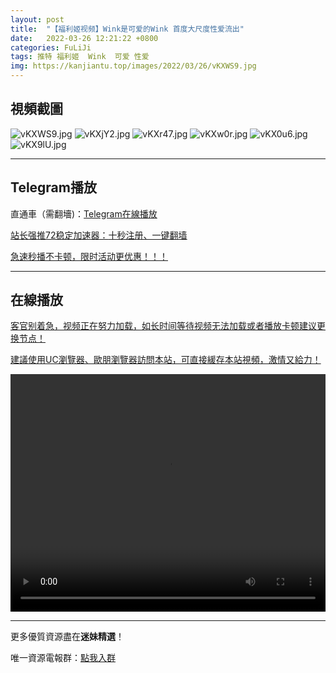 ```yaml
---
layout: post
title:  "【福利姬视频】Wink是可爱的Wink 首度大尺度性爱流出"
date:   2022-03-26 12:21:22 +0800
categories: FuLiJi
tags: 推特 福利姬  Wink  可爱 性爱
img: https://kanjiantu.top/images/2022/03/26/vKXWS9.jpg
---
```



## 視頻截圖

![vKXWS9.jpg](https://kanjiantu.top/images/2022/03/26/vKXWS9.jpg)
![vKXjY2.jpg](https://kanjiantu.top/images/2022/03/26/vKXjY2.jpg)
![vKXr47.jpg](https://kanjiantu.top/images/2022/03/26/vKXr47.jpg)
![vKXw0r.jpg](https://kanjiantu.top/images/2022/03/26/vKXw0r.jpg)
![vKX0u6.jpg](https://kanjiantu.top/images/2022/03/26/vKX0u6.jpg)
![vKX9lU.jpg](https://kanjiantu.top/images/2022/03/26/vKX9lU.jpg)

* * *
## Telegram播放

直通車（需翻墻)：[Telegram在線播放](https://t.me/mimeijingxuan/345)

<u>站长强推72稳定加速器：[十秒注册、一键翻墙](https://72vpn.xyz/#/register?code=mimei) </u>


<u>急速秒播不卡顿，限时活动更优惠！！！</u>
* * *
## 在線播放
<u>客官别着急，视频正在努力加载，如长时间等待视频无法加载或者播放卡顿建议更换节点！</u>

<u>建議使用UC瀏覽器、歐朋瀏覽器訪問本站，可直接緩存本站視頻，激情又給力！</u>
<center><video src="https://cdn.publer.io/uploads/videos/62472e04db279736bfa8122f/bfaa3de6127d539e8c27d5dcd28021b3.mp4" width="100%" height="380px" controls="controls"></video></center>


* * *
更多優質資源盡在**迷妹精選**！

唯一資源電報群：[點我入群](https://t.me/mimeijingxuan)


